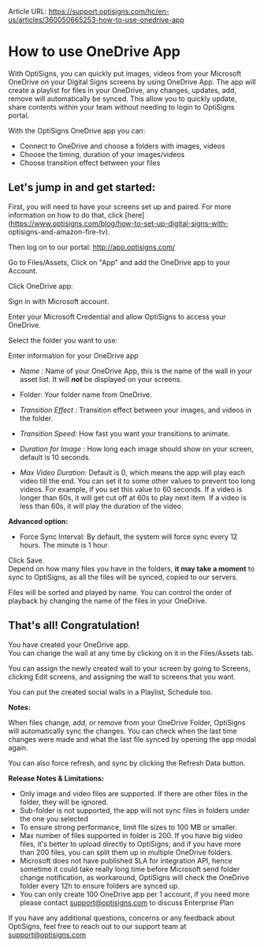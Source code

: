 Article URL: https://support.optisigns.com/hc/en-us/articles/360050665253-how-to-use-onedrive-app

# How to use OneDrive App

With OptiSigns, you can quickly put images, videos from your Microsoft
OneDrive on your Digital Signs screens by using OneDrive App. The app will
create a playlist for files in your OneDrive, any changes, updates, add,
remove will automatically be synced. This allow you to quickly update, share
contents within your team without needing to login to OptiSigns portal.

With the OptiSigns OneDrive app you can:

  * Connect to OneDrive and choose a folders with images, videos
  * Choose the timing, duration of your images/videos
  * Choose transition effect between your files

## **Let's jump in and get started:**

First, you will need to have your screens set up and paired. For more
information on how to do that, click
[here](https://www.optisigns.com/blog/how-to-set-up-digital-signs-with-
optisigns-and-amazon-fire-tv).

Then log on to our portal: <http://app.optisigns.com/>

Go to Files/Assets, Click on "App" and add the OneDrive app to your Account.

Click OneDrive app:

Sign in with Microsoft account.

Enter your Microsoft Credential and allow OptiSigns to access your OneDrive.

Select the folder you want to use:

Enter information for your OneDrive app

  * _Name_ : Name of your OneDrive App, this is the name of the wall in your asset list. It will  _**not**_ be displayed on your screens.

  * Folder: Your folder name from OneDrive.
  * _Transition Effect_ : Transition effect between your images, and videos in the folder.

  * _Transition Speed:_ How fast you want your transitions to animate.

  * _Duration for Image_ : How long each image should show on your screen, default is 10 seconds.

  * _Max Video Duration:_ Default is 0, which means the app will play each video till the end. You can set it to some other values to prevent too long videos. For example, if you set this value to 60 seconds. If a video is longer than 60s, it will get cut off at 60s to play next item. If a video is less than 60s, it will play the duration of the video.

**Advanced option:**

  * Force Sync Interval: By default, the system will force sync every 12 hours. The minute is 1 hour.

Click Save.  
Depend on how many files you have in the folders, **it may take a moment** to
sync to OptiSigns, as all the files will be synced, copied to our servers.

Files will be sorted and played by name. You can control the order of playback
by changing the name of the files in your OneDrive.

## **That's all! Congratulation!**

You have created your OneDrive app.  
You can change the wall at any time by clicking on it in the Files/Assets tab.

You can assign the newly created wall to your screen by going to Screens,
clicking Edit screens, and assigning the wall to screens that you want.

You can put the created social walls in a Playlist, Schedule too.

**Notes:**

When files change, add, or remove from your OneDrive Folder, OptiSigns will
automatically sync the changes. You can check when the last time changes were
made and what the last file synced by opening the app modal again.

You can also force refresh, and sync by clicking the Refresh Data button.

**Release Notes & Limitations:**

  * Only image and video files are supported. If there are other files in the folder, they will be ignored.
  * Sub-folder is not supported, the app will not sync files in folders under the one you selected
  * To ensure strong performance, limit file sizes to 100 MB or smaller.
  * Max number of files supported in folder is 200. If you have big video files, it's better to upload directly to OptiSigns; and if you have more than 200 files, you can split them up in multiple OneDrive folders.
  * Microsoft does not have published SLA for integration API, hence sometime it could take really long time before Microsoft send folder change notification, as workaround, OptiSigns will check the OneDrive folder every 12h to ensure folders are synced up.
  * You can only create 100 OneDrive app per 1 account, if you need more please contact [support@optisigns.com](mailto:support@optisigns.com) to discuss Enterprise Plan

If you have any additional questions, concerns or any feedback about
OptiSigns, feel free to reach out to our support team at
[support@optisigns.com](mailto:support@optisigns.com)

